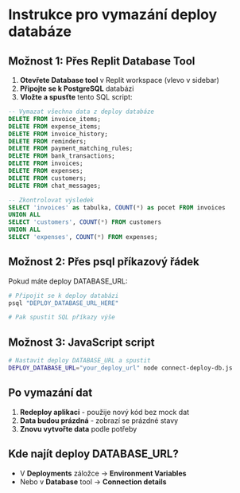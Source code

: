 # Instrukce pro vymazání deploy databáze

## Možnost 1: Přes Replit Database Tool

1. **Otevřete Database tool** v Replit workspace (vlevo v sidebar)
2. **Připojte se k PostgreSQL** databázi
3. **Vložte a spusťte** tento SQL script:

```sql
-- Vymazat všechna data z deploy databáze
DELETE FROM invoice_items;
DELETE FROM expense_items;
DELETE FROM invoice_history;
DELETE FROM reminders;
DELETE FROM payment_matching_rules;
DELETE FROM bank_transactions;
DELETE FROM invoices;
DELETE FROM expenses;
DELETE FROM customers;
DELETE FROM chat_messages;

-- Zkontrolovat výsledek
SELECT 'invoices' as tabulka, COUNT(*) as pocet FROM invoices
UNION ALL
SELECT 'customers', COUNT(*) FROM customers
UNION ALL  
SELECT 'expenses', COUNT(*) FROM expenses;
```

## Možnost 2: Přes psql příkazový řádek

Pokud máte deploy DATABASE_URL:

```bash
# Připojit se k deploy databázi
psql "DEPLOY_DATABASE_URL_HERE"

# Pak spustit SQL příkazy výše
```

## Možnost 3: JavaScript script

```bash
# Nastavit deploy DATABASE_URL a spustit
DEPLOY_DATABASE_URL="your_deploy_url" node connect-deploy-db.js
```

## Po vymazání dat

1. **Redeploy aplikaci** - použije nový kód bez mock dat
2. **Data budou prázdná** - zobrazí se prázdné stavy
3. **Znovu vytvořte data** podle potřeby

## Kde najít deploy DATABASE_URL?

- V **Deployments** záložce → **Environment Variables**
- Nebo v **Database** tool → **Connection details**